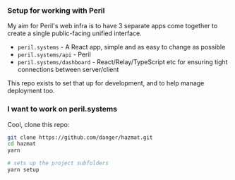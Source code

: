 ### Setup for working with Peril

My aim for Peril's web infra is to have 3 separate apps come together to create a single public-facing unified interface.

- `peril.systems` - A React app, simple and as easy to change as possible 
- `peril.systems/api` - Peril
- `peril.systems/dashboard` - React/Relay/TypeScript etc for ensuring tight connections between server/client

This repo exists to set that up for development, and to help manage deployment too.

### I want to work on peril.systems

Cool, clone this repo: 

```sh
git clone https://github.com/danger/hazmat.git
cd hazmat
yarn

# sets up the project subfolders
yarn setup
```

